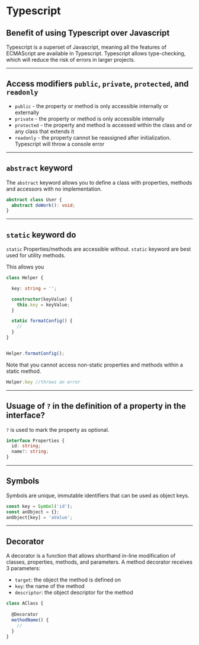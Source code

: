 # Typescript

## Benefit of using Typescript over Javascript

Typescript is a superset of Javascript, meaning all the features of ECMAScript are available in Typescript. Typescript allows type-checking, which will reduce the risk of errors in larger projects.

---

## Access modifiers `public`, `private`, `protected`, and `readonly`

* `public` - the property or method is only accessible internally or externally
* `private` - the property or method is only accessible internally
* `protected` - the property and method is accessed within the class and or any class that extends it 
* `readonly` - the property cannot be reassigned after initialization. Typescript will throw a console error

---

## `abstract` keyword

The `abstract` keyword allows you to define a class with properties, methods and accessors with no implementation.

```Typescript
abstract class User {
  abstract doWork(): void;
}
```

---

## `static` keyword do

`static` Properties/methods are accessible without. `static` keyword are best used for utility methods.

This allows you

```Typescript
class Helper {

  key: string = '';

  constructor(keyValue) {
    this.key = keyValue;
  }

  static formatConfig() {
    //
  }  
}


Helper.formatConfig();
```

Note that you cannot access non-static properties and methods within a static method.

```Typescript
Helper.key //throws an error
```

---

## Usuage of `?` in the definition of a property in the interface?

`?` is used to mark the property as optional. 

```Typescript
interface Properties {
  id: string;
  name?: string;
}
```

---

## Symbols

Symbols are unique, immutable identifiers that can be used as object keys. 

```Typescript
const key = Symbol('id');
const anObject = {};
anObject[key] = 'aValue';
```
---

## Decorator

A decorator is a function that allows shorthand in-line modification of classes, properties, methods, and parameters. A method decorator receives 3 parameters:
* `target`: the object the method is defined on
* `key`: the name of the method
* `descriptor`: the object descriptor for the method

```Typescript
class AClass {
  
  @Decorator
  methodName() {
    //
  }
}
```